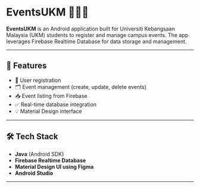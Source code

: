 # EventsUKM 📅🇲🇾

**EventsUKM** is an Android application built for Universiti Kebangsaan Malaysia (UKM) students to register and manage campus events. The app leverages Firebase Realtime Database for data storage and management.

---

## 🚀 Features

- 🔐 User registration
- 🗂️ Event management (create, update, delete events)  
- 📥 Event listing from Firebase
- ✅ Real-time database integration
- 💡 Material Design interface

---

## 🛠️ Tech Stack

- **Java** (Android SDK)
- **Firebase Realtime Database**
- **Material Design UI using Figma**
- **Android Studio**

---
